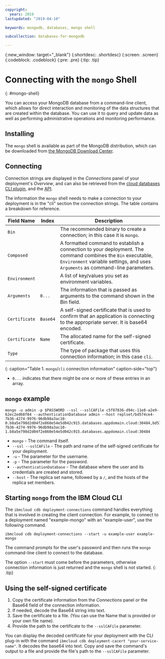 ```yaml
---
copyright:
  years: 2019
lastupdated: "2019-04-10"

keywords: mongodb, databases, mongo shell

subcollection: databases-for-mongodb

---
```


{:new_window: target="_blank"}
{:shortdesc: .shortdesc}
{:screen: .screen}
{:codeblock: .codeblock}
{:pre: .pre}
{:tip: .tip}


# Connecting with the `mongo` Shell
{: #mongo-shell}

You can access your MongoDB database from a command-line client, which allows for direct interaction and monitoring of the data structures that are created within the database. You can use it to query and update data as well as performing administrative operations and monitoring performance. 

## Installing 

The `mongo` shell is available as part of the MongoDB distribution, which can be downloaded from [the MongoDB Download Center](https://www.mongodb.com/download-center/community?jmp=docs).

## Connecting

Connection strings are displayed in the _Connections_ panel of your deployment's _Overview_, and can also be retrieved from the [cloud databases CLI plugin](/docs/databases-cli-plugin?topic=cloud-databases-cli-cdb-reference#deployment-connections), and the [API](https://{DomainName}/apidocs/cloud-databases-api#discover-connection-information-for-a-deployment-f-e81026).

The information the `mongo` shell needs to make a connection to your deployment is in the "cli" section the connection strings. The table contains a breakdown for reference.

Field Name|Index|Description
----------|-----|-----------
`Bin`||The recommended binary to create a connection; in this case it is `mongo`.
`Composed`||A formatted command to establish a connection to your deployment. The command combines the `Bin` executable, `Environment` variable settings, and uses `Arguments` as command-line parameters.
`Environment`||A list of key/values you set as environment variables.
`Arguments`|`0...`|The information that is passed as arguments to the command shown in the Bin field.
`Certificate`|`Base64`|A self-signed certificate that is used to confirm that an application is connecting to the appropriate server. It is base64 encoded.
`Certificate`|`Name`|The allocated name for the self-signed certificate.
`Type`||The type of package that uses this connection information; in this case `cli`. 
{: caption="Table 1. `mongo`/`cli` connection information" caption-side="top"}

* `0...` indicates that there might be one or more of these entries in an array.

## `mongo` example

```
mongo -u admin -p $PASSWORD --ssl --sslCAFile c5f07836-d94c-11e8-a2e9-62ec2ed68f84 --authenticationDatabase admin --host replset/bd574ce4-7b36-4274-9976-96db98a3ac10-0.b8a5e798d2d04f2e860e54e5d042c915.databases.appdomain.cloud:30484,bd574ce4-7b36-4274-9976-96db98a3ac10-1.b8a5e798d2d04f2e860e54e5d042c915.databases.appdomain.cloud:30484
```

* `mongo` - The command itself. 
* `--ssl --sslCAFile` - The path and name of the self-signed certificate for your deployment.
* `-u` - The parameter for the username.
* `-p` - The parameter for the password. 
* `--authenticationDatabase` - The database where the user and its credentials are created and stored.
* `--host` - The replica set name, followed by a `/`, and the hosts of the replica set members. 

## Starting `mongo` from the IBM Cloud CLI

The `ibmcloud cdb deployment-connections` command handles everything that is involved in creating the client connection. For example, to connect to a deployment named  "example-mongo" with an "example-user", use the following command.

```
ibmcloud cdb deployment-connections --start -u example-user example-mongo
```

The command prompts for the user's password and then runs the `mongo` command-line client to connect to the database.

The option `--start` must come before the parameters, otherwise connection information is just returned and the `mongo` shell is not started.
{: .tip}

## Using the self-signed certificate

1. Copy the certificate information from the _Connections_ panel or the Base64 field of the connection information. 
2. If needed, decode the Base64 string into text. 
3. Save the certificate  to a file. (You can use the Name that is provided or your own file name).
4. Provide the path to the certificate to the `--sslCAFile` parameter.

You can display the decoded certificate for your deployment with the CLI plug-in with the command `ibmcloud cdb deployment-cacert "your-service-name"`. It decodes the base64 into text. Copy and save the command's output to a file and provide the file's path to the `--sslCAFile` parameter.

